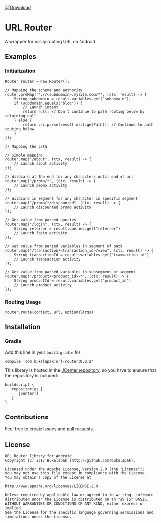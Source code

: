 [ ![Download](https://api.bintray.com/packages/mrhabibi/maven/url-router/images/download.svg) ](https://bintray.com/mrhabibi/maven/url-router/_latestVersion)

# URL Router
A wrapper for easily routing URL on Android

## Examples

### Initialization

```
Router router = new Router();

// Mapping the schema and authority
router.preMap("*://<subdomain>.mysite.com/*", (ctx, result) -> {
    String subdomain = result.variables.get("subdomain");
    if (subdomain.equals("blog")) {
        // Launch intent
        return null; // Don't continue to path routing below by returning null
    } else {
        return Uri.parse(result.url).getPath(); // Continue to path routing below
    }
});

// Mapping the path

// Simple mapping
router.map("/about", (ctx, result) -> {
    // Launch about activity
});

// Wildcard at the end for any characters until end of url
router.map("/promo/*", (ctx, result) -> {
    // Launch promo activity
});

// Wildcard in segment for any character in specific segment
router.map("/promo/*/discounted", (ctx, result) -> {
    // Launch discounted promo activity
});

// Get value from parsed queries
router.map("/login", (ctx, result) -> {
    String referrer = result.queries.get("referrer")
    // Launch login activity
});

// Get value from parsed variables in segment of path
router.map("/transaction/<transaction_id>/view", (ctx, result) -> {
    String transactionId = result.variables.get("transaction_id")
    // Launch transaction activity
});

// Get value from parsed variables in subsegment of segment
router.map("/product/<product_id>-*", (ctx, result) -> {
    String productId = result.variables.get("product_id")
    // Launch product activity
});
```

### Routing Usage

```
router.route(context, url, optionalArgs)
```

## Installation

### Gradle

Add this line in your `build.gradle` file:

```
compile 'com.bukalapak:url-router:0.0.2'
```

This library is hosted in the [JCenter repository](https://bintray.com/bukalapak/maven), so you have to ensure that the repository is included:

```
buildscript {
   repositories {
      jcenter()
   }
}
```

## Contributions

Feel free to create issues and pull requests.

## License

```
URL Router library for Android
Copyright (c) 2017 Bukalapak (http://github.com/bukalapak).

Licensed under the Apache License, Version 2.0 (the "License");
you may not use this file except in compliance with the License.
You may obtain a copy of the License at

http://www.apache.org/licenses/LICENSE-2.0

Unless required by applicable law or agreed to in writing, software
distributed under the License is distributed on an "AS IS" BASIS,
WITHOUT WARRANTIES OR CONDITIONS OF ANY KIND, either express or implied.
See the License for the specific language governing permissions and
limitations under the License.
```